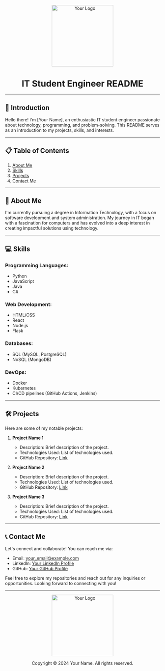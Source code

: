 <!-- Title with Logo -->
<div align="center">
  <img src="your_logo_url_here" alt="Your Logo" width="200px">
  <h1>IT Student Engineer README</h1>
</div>

---

<!-- Introduction -->
## 🌟 Introduction

Hello there! I'm [Your Name], an enthusiastic IT student engineer passionate about technology, programming, and problem-solving. This README serves as an introduction to my projects, skills, and interests.

---

<!-- Table of Contents -->
## 📋 Table of Contents

1. [About Me](#about-me)
2. [Skills](#skills)
3. [Projects](#projects)
4. [Contact Me](#contact-me)

---

<!-- About Me Section -->
## 🚀 About Me

I'm currently pursuing a degree in Information Technology, with a focus on software development and system administration. My journey in IT began with a fascination for computers and has evolved into a deep interest in creating impactful solutions using technology.

---

<!-- Skills Section -->
## 💻 Skills

### Programming Languages:
- Python
- JavaScript
- Java
- C#

### Web Development:
- HTML/CSS
- React
- Node.js
- Flask

### Databases:
- SQL (MySQL, PostgreSQL)
- NoSQL (MongoDB)

### DevOps:
- Docker
- Kubernetes
- CI/CD pipelines (GitHub Actions, Jenkins)

---

<!-- Projects Section -->
## 🛠️ Projects

Here are some of my notable projects:

1. **Project Name 1**
   - Description: Brief description of the project.
   - Technologies Used: List of technologies used.
   - GitHub Repository: [Link](https://github.com/your_username/project1)

2. **Project Name 2**
   - Description: Brief description of the project.
   - Technologies Used: List of technologies used.
   - GitHub Repository: [Link](https://github.com/your_username/project2)

3. **Project Name 3**
   - Description: Brief description of the project.
   - Technologies Used: List of technologies used.
   - GitHub Repository: [Link](https://github.com/your_username/project3)

---

<!-- Contact Me Section -->
## 📞 Contact Me

Let's connect and collaborate! You can reach me via:

- Email: [your_email@example.com](mailto:your_email@example.com)
- LinkedIn: [Your LinkedIn Profile](https://www.linkedin.com/in/your_username/)
- GitHub: [Your GitHub Profile](https://github.com/your_username)

Feel free to explore my repositories and reach out for any inquiries or opportunities. Looking forward to connecting with you!

---

<!-- Footer with Logo -->
<div align="center">
  <img src="your_logo_url_here" alt="Your Logo" width="200px">
  <p>Copyright © 2024 Your Name. All rights reserved.</p>
</div>
